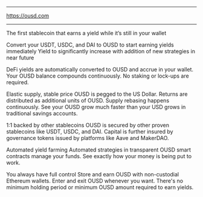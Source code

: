 ---------

https://ousd.com

---------
The first stablecoin that earns a yield while it’s still in your wallet

Convert your USDT, USDC, and DAI to OUSD to start earning yields immediately
Yield to significantly increase with addition of new strategies in near future

DeFi yields are automatically converted to OUSD and accrue in your wallet. Your OUSD balance compounds continuously. No staking or lock-ups are required.

Elastic supply, stable price
OUSD is pegged to the US Dollar. Returns are distributed as additional units of OUSD. Supply rebasing happens continuously. See your OUSD grow much faster than your USD grows in traditional savings accounts.

1:1 backed by other stablecoins
OUSD is secured by other proven stablecoins like USDT, USDC, and DAI. Capital is further insured by governance tokens issued by platforms like Aave and MakerDAO.

Automated yield farming
Automated strategies in transparent OUSD smart contracts manage your funds. See exactly how your money is being put to work.

You always have full control
Store and earn OUSD with non-custodial Ethereum wallets. Enter and exit OUSD whenever you want. There's no minimum holding period or minimum OUSD amount required to earn yields.

